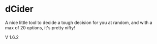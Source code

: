 # dCider
A nice little tool to decide a tough decision for you at random, and with a max of 20 options, it's pretty nifty!

V 1.6.2
